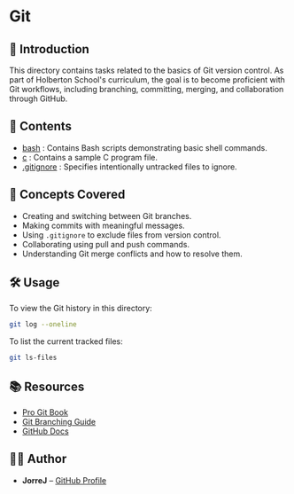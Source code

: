 # Git

## 📘 Introduction

This directory contains tasks related to the basics of Git version control. As part of Holberton School's curriculum, the goal is to become proficient with Git workflows, including branching, committing, merging, and collaboration through GitHub.

## 📁 Contents

- [bash](https://github.com/JorreJ/holbertonschool-zero_day/tree/main/git/bash) : Contains Bash scripts demonstrating basic shell commands.
- [c](https://github.com/JorreJ/holbertonschool-zero_day/tree/main/git/c) : Contains a sample C program file.
- [.gitignore](https://github.com/JorreJ/holbertonschool-zero_day/blob/main/git/.gitignore) : Specifies intentionally untracked files to ignore.

## 🧠 Concepts Covered

- Creating and switching between Git branches.
- Making commits with meaningful messages.
- Using `.gitignore` to exclude files from version control.
- Collaborating using pull and push commands.
- Understanding Git merge conflicts and how to resolve them.

## 🛠️ Usage

To view the Git history in this directory:

```bash
git log --oneline
```

To list the current tracked files:

```bash
git ls-files
```

## 📚 Resources

- [Pro Git Book](https://git-scm.com/book/en/v2)
- [Git Branching Guide](https://learngitbranching.js.org/)
- [GitHub Docs](https://docs.github.com/en/get-started)

## 🧑‍🎓 Author

- **JorreJ** – [GitHub Profile](https://github.com/JorreJ)
